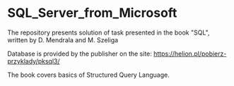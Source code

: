 # SQL_Server_from_Microsoft
The repository presents solution of task presented in the book "SQL", written by D. Mendrala and M. Szeliga

Database is provided by the publisher on the site: https://helion.pl/pobierz-przyklady/pksql3/

The book covers basics of Structured Query Language.
